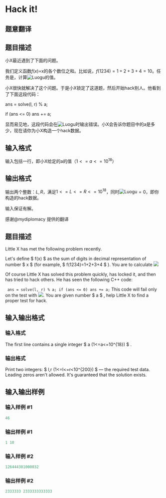 # Hack it!

## 题意翻译

## 题目描述

小X最近遇到了下面的问题。

我们定义函数$f(x)=$x的各个数位之和。比如说，$f(1234)=1+2+3+4=10$。任务是，计算![Luogu](https://cdn.luogu.org/upload/pic/32757.png)的值。

小X很快就解决了这个问题。于是小X锁定了这道题，然后开始hack别人。他看到了下面这段代码：

ans = solve(l, r) % a;

if (ans <= 0) ans += a;

显而易见地，这段代码会在![Luogu](https://cdn.luogu.org/upload/pic/32759.png)时输出错误。小X会告诉你题目中的a是多少，现在请你为小X构造一个hack数据。

## 输入格式

输入包括一行，即小X给定的a的值（$1<=a<=10^{18}$）

## 输出格式

输出两个整数：$L,R$，满足$1<=L<=R<=10^{18}$，同时![Luogu](https://cdn.luogu.org/upload/pic/32757.png)$=0$，即你构造的hack数据。

输入保证有解。

感谢@mydiplomacy 提供的翻译

## 题目描述

Little X has met the following problem recently.

Let's define $ f(x) $ as the sum of digits in decimal representation of number $ x $ (for example, $ f(1234)=1+2+3+4 $ ). You are to calculate ![](https://cdn.luogu.com.cn/upload/vjudge_pic/CF468C/fe6ab0bba17a510540bf8e106f0f96dce9cb2f34.png)

Of course Little X has solved this problem quickly, has locked it, and then has tried to hack others. He has seen the following C++ code:

` ans = solve(l, r) % a; if (ans <= 0) ans += a;` This code will fail only on the test with ![](https://cdn.luogu.com.cn/upload/vjudge_pic/CF468C/6579a5d2185f1661195234a4c1edbbe014fbef4a.png). You are given number $ a $ , help Little X to find a proper test for hack.

## 输入输出格式

### 输入格式

The first line contains a single integer $ a (1<=a<=10^{18}) $ .

### 输出格式

Print two integers: $ l,r (1<=l<=r&lt;10^{200}) $ — the required test data. Leading zeros aren't allowed. It's guaranteed that the solution exists.

## 输入输出样例

### 输入样例 #1

```cpp
46

```
### 输出样例 #1

```cpp
1 10

```
### 输入样例 #2

```cpp
126444381000032

```
### 输出样例 #2

```cpp
2333333 2333333333333

```
